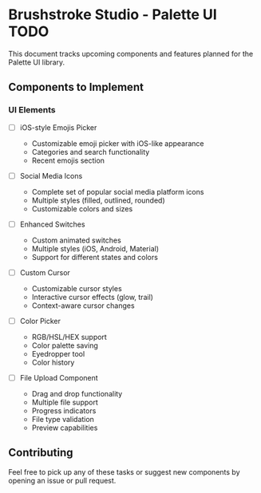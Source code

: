 # Brushstroke Studio - Palette UI TODO

This document tracks upcoming components and features planned for the Palette UI library.

## Components to Implement

### UI Elements

- [ ] iOS-style Emojis Picker

  - Customizable emoji picker with iOS-like appearance
  - Categories and search functionality
  - Recent emojis section

- [ ] Social Media Icons

  - Complete set of popular social media platform icons
  - Multiple styles (filled, outlined, rounded)
  - Customizable colors and sizes

- [ ] Enhanced Switches

  - Custom animated switches
  - Multiple styles (iOS, Android, Material)
  - Support for different states and colors

- [ ] Custom Cursor

  - Customizable cursor styles
  - Interactive cursor effects (glow, trail)
  - Context-aware cursor changes

- [ ] Color Picker

  - RGB/HSL/HEX support
  - Color palette saving
  - Eyedropper tool
  - Color history

- [ ] File Upload Component
  - Drag and drop functionality
  - Multiple file support
  - Progress indicators
  - File type validation
  - Preview capabilities

## Contributing

Feel free to pick up any of these tasks or suggest new components by opening an issue or pull request.
